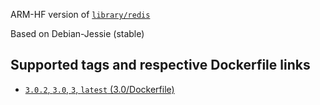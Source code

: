 ARM-HF version of [`library/redis`](https://registry.hub.docker.com/u/library/redis/)

Based on Debian-Jessie (stable)

## Supported tags and respective Dockerfile links

+ [`3.0.2`, `3.0`, `3`, `latest` (3.0/Dockerfile)](https://github.com/zsoltm/docker/blob/redis-armhf-3.0.2-1/armhf/apps/redis/Dockerfile)
